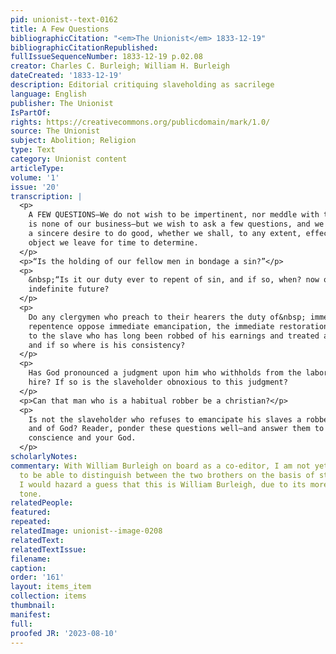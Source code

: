 ```yaml
---
pid: unionist--text-0162
title: A Few Questions
bibliographicCitation: "<em>The Unionist</em> 1833-12-19"
bibliographicCitationRepublished: 
fullIssueSequenceNumber: 1833-12-19 p.02.08
creator: Charles C. Burleigh; William H. Burleigh
dateCreated: '1833-12-19'
description: Editorial critiquing slaveholding as sacrilege
language: English
publisher: The Unionist
IsPartOf: 
rights: https://creativecommons.org/publicdomain/mark/1.0/
source: The Unionist
subject: Abolition; Religion
type: Text
category: Unionist content
articleType: 
volume: '1'
issue: '20'
transcription: |
  <p>
    A FEW QUESTIONS—We do not wish to be impertinent, nor meddle with that which
    is none of our business—but we wish to ask a few questions, and we do it with
    a sincere desire to do good, whether we shall, to any extent, effect our
    object we leave for time to determine.
  </p>
  <p>“Is the holding of our fellow men in bondage a sin?”</p>
  <p>
    &nbsp;“Is it our duty ever to repent of sin, and if so, when? now or at some
    indefinite future?
  </p>
  <p>
    Do any clergymen who preach to their hearers the duty of&nbsp; immediate
    repentence oppose immediate emancipation, the immediate restoration of right
    to the slave who has long been robbed of his earnings and treated as a brute?
    and if so where is his consistency?
  </p>
  <p>
    Has God pronounced a judgment upon him who withholds from the laborer his
    hire? If so is the slaveholder obnoxious to this judgment?
  </p>
  <p>Can that man who is a habitual robber be a christian?</p>
  <p>
    Is not the slaveholder who refuses to emancipate his slaves a robber of man
    and of God? Reader, ponder these questions well—and answer them to your
    conscience and your God.
  </p>
scholarlyNotes: 
commentary: With William Burleigh on board as a co-editor, I am not yet in a position
  to be able to distinguish between the two brothers on the basis of style. However,
  I would hazard a guess that this is William Burleigh, due to its more religiously-inflected
  tone.
relatedPeople: 
featured: 
repeated: 
relatedImage: unionist--image-0208
relatedText: 
relatedTextIssue: 
filename: 
caption: 
order: '161'
layout: items_item
collection: items
thumbnail: 
manifest: 
full: 
proofed JR: '2023-08-10'
---
```

